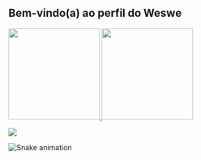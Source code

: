 ## Bem-vindo(a) ao perfil do Weswe

 <div>
   <a href="https://github.com/Weswe16">
   <img height="180em" src="https://github-readme-stats.vercel.app/api?username=Weswe16&show_icons=true&theme=date_night&include_all_commits=true&count_private=true"/>
   <img height="180em" src="https://github-readme-stats.vercel.app/api/top-langs/?username=Weswe16&layout=compact&langs_count=6&theme=tokyonight"/>




  <a href = "proencaweslley90@gmail.com"><img src="https://img.shields.io/badge/-Gmail-%23333?style=for-the-badge&logo=gmail&logoColor=white" target="_blank"></a>
 
  

</div>

 ![Snake animation](https://github.com/Weswe16/devemdobro/blob/output/github-contribution-grid-snake.svg)

